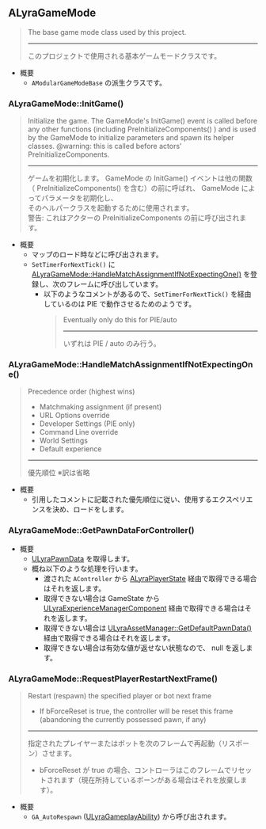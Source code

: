 ## ALyraGameMode

> The base game mode class used by this project.  
> 
> ----
> このプロジェクトで使用される基本ゲームモードクラスです。

* 概要
	* `AModularGameModeBase` の派生クラスです。

### ALyraGameMode::InitGame()

> Initialize the game.
> The GameMode's InitGame() event is called before any other functions (including PreInitializeComponents() )
> and is used by the GameMode to initialize parameters and spawn its helper classes.
> @warning: this is called before actors' PreInitializeComponents.
> 
> ----
> ゲームを初期化します。
> GameMode の InitGame() イベントは他の関数（ PreInitializeComponents() を含む）の前に呼ばれ、 GameMode によってパラメータを初期化し、  
> そのヘルパークラスを起動するために使用されます。  
> 警告: これはアクターの PreInitializeComponents の前に呼び出されます。

* 概要
	* マップのロード時などに呼び出されます。
	* `SetTimerForNextTick()` に [ALyraGameMode::HandleMatchAssignmentIfNotExpectingOne()] を登録し、次のフレームに呼び出しています。
		* 以下のようなコメントがあるので、`SetTimerForNextTick()` を経由しているのは PIE で動作させるためのようです。
			> Eventually only do this for PIE/auto
			> 
			> ----
			> いずれは PIE / auto のみ行う。


### ALyraGameMode::HandleMatchAssignmentIfNotExpectingOne()

> Precedence order (highest wins)
>  - Matchmaking assignment (if present)
>  - URL Options override
>  - Developer Settings (PIE only)
>  - Command Line override
>  - World Settings
>  - Default experience
> 
> ----
> 優先順位
>  ※訳は省略

* 概要
	* 引用したコメントに記載された優先順位に従い、使用するエクスペリエンスを決め、ロードをします。

### ALyraGameMode::GetPawnDataForController()

* 概要
	* [ULyraPawnData] を取得します。
	* 概ね以下のような処理を行います。
		* 渡された `AController` から [ALyraPlayerState] 経由で取得できる場合はそれを返します。
		* 取得できない場合は GameState から [ULyraExperienceManagerComponent] 経由で取得できる場合はそれを返します。
		* 取得できない場合は [ULyraAssetManager::GetDefaultPawnData()] 経由で取得できる場合はそれを返します。
		* 取得できない場合は有効な値が返せない状態なので、 null を返します。

### ALyraGameMode::RequestPlayerRestartNextFrame()

> Restart (respawn) the specified player or bot next frame  
> - If bForceReset is true, the controller will be reset this frame (abandoning the currently possessed pawn, if any)  
> 
> ----
> 指定されたプレイヤーまたはボットを次のフレームで再起動（リスポーン）させます。
> - bForceReset が true の場合、コントローラはこのフレームでリセットされます（現在所持しているポーンがある場合はそれを放棄します）。

* 概要
	* `GA_AutoRespawn` ([ULyraGameplayAbility]) から呼び出されます。


<!--- ページ内のリンク --->

<!--- 自前の画像へのリンク --->

<!--- generated --->
[ALyraGameMode::HandleMatchAssignmentIfNotExpectingOne()]: #alyragamemodehandlematchassignmentifnotexpectingone
[ULyraAssetManager::GetDefaultPawnData()]: ../../Lyra/AssetManager/ULyraAssetManager.md#ulyraassetmanagergetdefaultpawndata
[ULyraExperienceManagerComponent]: ../../Lyra/Experience/ULyraExperienceManagerComponent.md#ulyraexperiencemanagercomponent
[ULyraGameplayAbility]: ../../Lyra/GameplayAbility/ULyraGameplayAbility.md#ulyragameplayability
[ALyraPlayerState]: ../../Lyra/GameplayFramework/ALyraPlayerState.md#alyraplayerstate
[ULyraPawnData]: ../../Lyra/PawnSetting/ULyraPawnData.md#ulyrapawndata
